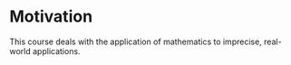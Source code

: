 # Motivation

This course deals with the application of mathematics to imprecise,
real-world applications.
